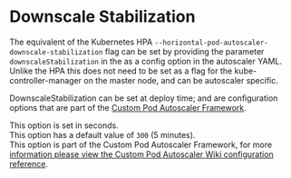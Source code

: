 # Downscale Stabilization

The equivalent of the Kubernetes HPA `--horizontal-pod-autoscaler-downscale-stabilization` flag can be set by providing the parameter `downscaleStabilization` in the as a config option in the autoscaler YAML. Unlike the HPA this does not need to be set as a flag for the kube-controller-manager on the master node, and can be autoscaler specific.  

DownscaleStabilization can be set at deploy time; and are configuration options that are part of the [Custom Pod Autoscaler Framework](https://custom-pod-autoscaler.readthedocs.io/en/latest).  

This option is set in seconds.  
This option has a default value of `300` (5 minutes).  
This option is part of the Custom Pod Autoscaler Framework, for more [information please view the Custom Pod Autoscaler Wiki configuration reference](https://custom-pod-autoscaler.readthedocs.io/en/latest/reference/configuration/#downscalestabilization).